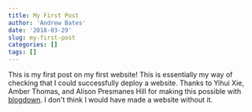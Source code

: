 ```yaml
---
title: My First Post
author: 'Andrew Bates'
date: '2018-03-29'
slug: my-first-post
categories: []
tags: []
---
```


This is my first post on my first website! This is essentially my way of checking that I could successfully deploy a website. Thanks to Yihui Xie, Amber Thomas, and Alison Presmanes Hill for making this possible with [blogdown](https://bookdown.org/yihui/blogdown/). I don't think I would have made a website without it.